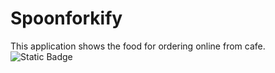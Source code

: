 # Spoonforkify
This application shows the food for ordering online from cafe.   
![Static Badge](https://img.shields.io/badge/the%20education%20purpose-%2340c057)


